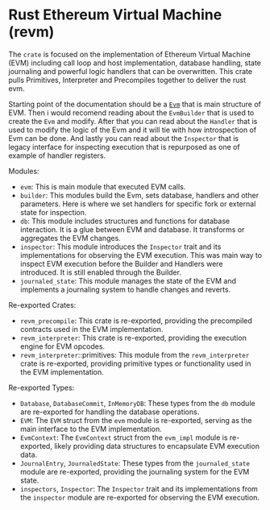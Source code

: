 # Rust Ethereum Virtual Machine (revm)

The `crate` is focused on the implementation of Ethereum Virtual Machine (EVM) including call loop and host implementation, database handling, state journaling and powerful logic handlers that can be overwritten. This crate pulls Primitives, Interpreter and Precompiles together to deliver the rust evm.

Starting point of the documentation should be a [`Evm`](./revm/evm.md) that is main structure of EVM. Then i would recomend reading about the `EvmBuilder` that is used to create the `Evm` and modify. After that you can read about the `Handler` that is used to modify the logic of the Evm and it will tie with how introspection of Evm can be done. And lastly you can read about the `Inspector` that is legacy interface for inspecting execution that is repurposed as one of example of handler registers.

Modules:
- `evm`: This is main module that executed EVM calls.
- `builder`: This modules build the Evm, sets database, handlers and other parameters. Here is where we set handlers for specific fork or external state for inspection.
- `db`: This module includes structures and functions for database interaction. It is a glue between EVM and database. It transforms or aggregates the EVM changes.
- `inspector`: This module introduces the `Inspector` trait and its implementations for observing the EVM execution. This was main way to inspect EVM execution before the Builder and Handlers were introduced. It is still enabled through the Builder.
- `journaled_state`: This module manages the state of the EVM and implements a journaling system to handle changes and reverts.

Re-exported Crates:

- `revm_precompile`: This crate is re-exported, providing the precompiled contracts used in the EVM implementation.
- `revm_interpreter`: This crate is re-exported, providing the execution engine for EVM opcodes.
- `revm_interpreter`::primitives: This module from the `revm_interpreter` crate is re-exported, providing primitive types or functionality used in the EVM implementation.

Re-exported Types:

- `Database`, `DatabaseCommit`, `InMemoryDB`: These types from the `db` module are re-exported for handling the database operations.
- `EVM`: The `EVM` struct from the `evm` module is re-exported, serving as the main interface to the EVM implementation.
- `EvmContext`: The `EvmContext` struct from the `evm_impl` module is re-exported, likely providing data structures to encapsulate EVM execution data.
- `JournalEntry`, `JournaledState`: These types from the `journaled_state` module are re-exported, providing the journaling system for the EVM state.
- `inspectors`, `Inspector`: The `Inspector` trait and its implementations from the `inspector` module are re-exported for observing the EVM execution.
